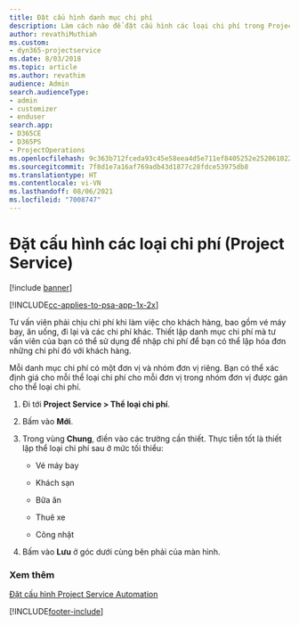 ```yaml
---
title: Đặt cấu hình danh mục chi phí
description: Làm cách nào để đặt cấu hình các loại chi phí trong Project Service
author: revathiMuthiah
ms.custom:
- dyn365-projectservice
ms.date: 8/03/2018
ms.topic: article
ms.author: revathim
audience: Admin
search.audienceType:
- admin
- customizer
- enduser
search.app:
- D365CE
- D365PS
- ProjectOperations
ms.openlocfilehash: 9c363b712fceda93c45e58eea4d5e711ef8405252e252061022590bdc506691c
ms.sourcegitcommit: 7f8d1e7a16af769adb43d1877c28fdce53975db8
ms.translationtype: HT
ms.contentlocale: vi-VN
ms.lasthandoff: 08/06/2021
ms.locfileid: "7008747"
---
```

# <a name="configure-expense-categories-project-service"></a>Đặt cấu hình các loại chi phí (Project Service)

[!include [banner](../includes/psa-now-project-operations.md)]

[!INCLUDE[cc-applies-to-psa-app-1x-2x](../includes/cc-applies-to-psa-app-1x-2x.md)]

Tư vấn viên phải chịu chi phí khi làm việc cho khách hàng, bao gồm vé máy bay, ăn uống, đi lại và các chi phí khác. Thiết lập danh mục chi phí mà tư vấn viên của bạn có thể sử dụng để nhập chi phí để bạn có thể lập hóa đơn những chi phí đó với khách hàng.  
  
Mỗi danh mục chi phí có một đơn vị và nhóm đơn vị riêng. Bạn có thể xác định giá cho mỗi thể loại chi phí cho mỗi đơn vị trong nhóm đơn vị được gán cho thể loại chi phí.  
  
1.  Đi tới **Project Service > Thể loại chi phí**.  
  
2.  Bấm vào **Mới**.  
  
3.  Trong vùng **Chung**, điền vào các trường cần thiết. Thực tiễn tốt là thiết lập thể loại chi phí sau ở mức tối thiểu:  
  
    -   Vé máy bay  
  
    -   Khách sạn  
  
    -   Bữa ăn  
  
    -   Thuê xe  
  
    -   Công nhật  
  
4.  Bấm vào **Lưu** ở góc dưới cùng bên phải của màn hình.  
  
### <a name="see-also"></a>Xem thêm  
 [Đặt cấu hình Project Service Automation](../psa/configure.md)


[!INCLUDE[footer-include](../includes/footer-banner.md)]